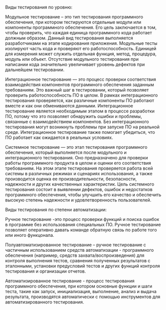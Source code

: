 Виды тестирования по уровню: 

Модульное тестирование – это тип тестирования программного обеспечения, при котором тестируются отдельные модули или компоненты программного обеспечения. Его цель заключается в том, чтобы проверить, что каждая единица программного кода работает должным образом. Данный вид тестирования выполняется разработчиками на этапе кодирования приложения. Модульные тесты изолируют часть кода и проверяют его работоспособность. Единицей для измерения может служить отдельная функция, метод, процедура, модуль или объект. Отсутствие модульного тестирования при написании кода значительно увеличивает уровень дефектов при дальнейшем тестировании.

Интеграционное тестирование — это процесс проверки соответствия взаимодействия компонентов программного обеспечения заданным требованиям. Это важный шаг в тестировании, который позволяет проверить работоспособность ПО в целом. В рамках интеграционного тестирования проверяется, как различные компоненты ПО работают вместе и как они обмениваются данными. Интеграционное тестирование является необходимым этапом в процессе разработки ПО, потому что это позволяет обнаружить ошибки и проблемы, связанные с взаимодействием компонентов. Без интеграционного тестирования могут возникнуть проблемы при запуске ПО на реальной среде. Интеграционное тестирование также помогает убедиться, что ПО работает как ожидается в реальных условиях.

Системное тестирование — это этап тестирования программного обеспечения, который выполняется после модульного и интеграционного тестирования. Оно предназначено для проверки работы программного продукта в целом и оценки его соответствия требованиям. На этом этапе тестирования проверяется работа всей системы в различных режимах и сценариях использования, а также производится оценка ее производительности, безопасности, надежности и других качественных характеристик. Цель системного тестирования состоит в выявлении дефектов, ошибок и недостатков программного обеспечения, чтобы улучшить его качество и обеспечить высокую степень надежности и удовлетворенность пользователей.

Виды тестирования по степени автоматизации:

Ручное тестирование -это процесс проверки функций и поиска ошибок в программе без использования специальных ПО. Ручное тестирование позволяет оперативно давать команде обратную связь по работе того или иного функцонала.

Полуавтоматизированное тестирование – ручное тестирование с частичным использованием средств автоматизации - программного обеспечения (например, средств захвата/воспроизведения) для контроля выполнения тестов, сравнения полученных результатов с эталонными, установки предусловий тестов и других функций контроля тестирования и организации отчетов.
 
Автоматизированное тестирование - процесс тестирования программного обеспечения, при котором основные функции и шаги теста, такие как запуск, инициализация, выполнение, анализ и выдача результата, производятся автоматически с помощью инструментов для автоматизированного тестирования.

